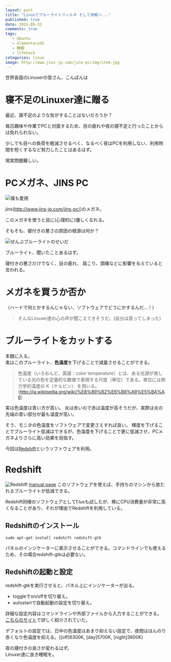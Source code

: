 ```yaml
---
layout: post
title: "Linuxでブルーライトフィルタ そして快眠へ..."
published: true
date: 2015-05-31
comments: true
tags:
   - Ubuntu
   - elementaryOS
   - 睡眠
   - lifehack
categories: linux
image: http://www.jins-jp.com/jins-pc/img/item.jpg
---
```



世界各国のLinuxerの皆さん、こんばんは  

# 寝不足のLinuxer達に贈る

最近、寝不足のような気がすることはないだろうか？  

毎日趣味や作業でPCと対面するため、目の疲れや夜の寝不足と行ったことからは免れられない。  

少しでも目への負荷を軽減させるべく、なるべく夜はPCを利用しない、利用時間を短くするなど努力したことはあるはず。  

現実問題難しい。  

<!-- more -->

# PCメガネ、JINS PC

![僕も愛用](http://www.jins-jp.com/jins-pc/img/item.jpg)

jins(http://www.jins-jp.com/jins-pc/)のメガネ。

このメガネを使うと目に(心理的に)優しくなれる。  

そもそも、寝付きの悪さの原因の根源は何か？  

![ぜんぶブルーライトのせいだ](http://www.jins-jp.com/jins-pc/img/koga.jpg)

ブルーライト、聞いたことあるはず。  

寝付きの悪さだけでなく、目の疲れ、 肩こり、頭痛などに影響を与えていると言われる。  

# メガネを買うか否か

（ハードで何とかするんじゃない、ソフトウェアでどうにかするんだ…！）  
> そんなLinuxer達の心の声が聞こえてきそうだ。(自分は買ってしまった)  

# ブルーライトをカットする

本題に入る。  
実はこのブルーライト、**色温度**を下げることで減量させることができる。

> 色温度（いろおんど、英語：color temperature）とは、ある光源が発している光の色を定量的な数値で表現する尺度（単位）である。単位には熱力学的温度の K（ケルビン） を用いる。
(http://ja.wikipedia.org/wiki/%E8%89%B2%E6%B8%A9%E5%BA%A6)

実は色温度は青い方が高い。
炎は赤いので赤は温度が高そうだが、実際は炎の先端の青い部分が最も温度が高い。

そう、モニタの色温度をソフトウェアで変更さえすれば良い。
輝度を下げることでブルーライト低減はできるが、色温度を下げることで更に低減させ、PCメガネよりさらに高い効果を目指す。

今回は[Redshift](http://jonls.dk/redshift/)というソフトウェアを利用。

# Redshift

![Redshift](http://jonls.dk/assets/redshift-icon-256.png)
[manual page](http://manpages.ubuntu.com/manpages/trusty/man5/redshift.5.html)
このソフトウェアを使えば、手持ちのマシンから放たれるブルーライトが低減できる。

Redshift同様のソフトウェアとしてf.luxも試したが、稀にCPU消費量が非常に高くなることがあり、それが理由でRedshiftを利用している。

## Redshiftのインストール
`sudo apt-get install redshift redshift-gtk`

パネルのインジケーターに表示させることができる。コマンドラインでも使えるため、その場合redshift-gtkは必要ない。  

## Redshiftの起動と設定
redshift-gtkを実行させると、パネル上にインジケーターが出る。  

* toggleでon/offを切り替え。
* autostartで自動起動の設定を切り替え。

詳細な設定内容はコマンドラインや外部ファイルから入力することができる。  
[こちらのサイト](http://kledgeb.blogspot.jp/2013/01/ubuntu-redshift-1.html)で詳しく紹介されていた。  


デフォルトの設定では、日中の色温度はあまり抑えない設定で、夜間はほんのり赤くなり色温度を抑える。([off]6300K, [day]5700K, [night]3600K)  

夜の寝付きの良さが変わるはず。  
Linuxer達に良き睡眠を。
